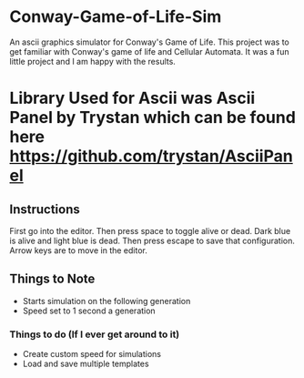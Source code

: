 # Conway-Game-of-Life-Sim
An ascii graphics simulator for Conway's Game of Life.  This project was to get familiar with Conway's game of life and
Cellular Automata.  It was a fun little project and I am happy with the results.


# Library Used for Ascii was Ascii Panel by Trystan which can be found here https://github.com/trystan/AsciiPanel


## Instructions
First go into the editor.  Then press space to toggle alive or dead.  Dark blue
is alive and light blue is dead.  Then press escape to save that configuration.  
Arrow keys are to move in the editor.

## Things to Note
* Starts simulation on the following generation
* Speed set to 1 second a generation



### Things to do (If I ever get around to it)
* Create custom speed for simulations
* Load and save multiple templates


